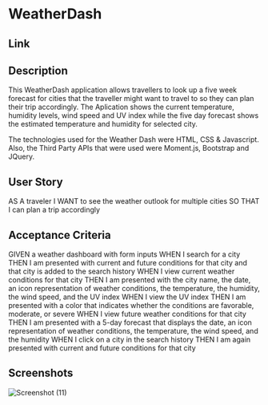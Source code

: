 # WeatherDash

## Link

## Description

This WeatherDash application allows travellers to look up a five week forecast for cities that the traveller might want to travel to so they can plan their trip accordingly. The Aplication shows the current temperature, humidity levels, wind speed and UV index while the five day forecast shows the estimated temperature and humidity for selected city.

The technologies used for the Weather Dash were HTML, CSS & Javascript. Also, the Third Party APIs that were used were Moment.js, Bootstrap and JQuery.
## User Story

AS A traveler
I WANT to see the weather outlook for multiple cities
SO THAT I can plan a trip accordingly

## Acceptance Criteria

GIVEN a weather dashboard with form inputs
WHEN I search for a city
THEN I am presented with current and future conditions for that city and that city is added to the search history
WHEN I view current weather conditions for that city
THEN I am presented with the city name, the date, an icon representation of weather conditions, the temperature, the humidity, the wind speed, and the UV index
WHEN I view the UV index
THEN I am presented with a color that indicates whether the conditions are favorable, moderate, or severe
WHEN I view future weather conditions for that city
THEN I am presented with a 5-day forecast that displays the date, an icon representation of weather conditions, the temperature, the wind speed, and the humidity
WHEN I click on a city in the search history
THEN I am again presented with current and future conditions for that city

## Screenshots
![Screenshot (11)](https://user-images.githubusercontent.com/85006501/126156613-1028b9b2-d286-44f2-b03b-425552f9f1b9.png)
